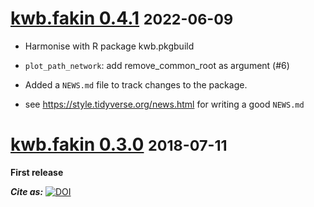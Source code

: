 # [kwb.fakin 0.4.1](https://github.com/KWB-R/kwb.fakin/releases/tag/v0.4.1) <small>2022-06-09</small>

* Harmonise with R package kwb.pkgbuild

* `plot_path_network`: add remove_common_root as argument (#6)

* Added a `NEWS.md` file to track changes to the package.

* see https://style.tidyverse.org/news.html for writing a good `NEWS.md`


# [kwb.fakin 0.3.0](https://github.com/KWB-R/kwb.fakin/releases/tag/v0.3.0) <small>2018-07-11</small>

**First release** 

***Cite as:*** [![DOI](https://zenodo.org/badge/DOI/10.5281/zenodo.1309312.svg)](https://doi.org/10.5281/zenodo.1309312)


